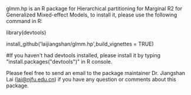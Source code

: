 glmm.hp is an R package for Hierarchical partitioning for Marginal R2 for Generalized Mixed-effect Models, to install it, please use the following command in R:

library(devtools)

install_github('laijiangshan/glmm.hp',build_vignettes = TRUE)

#If you haven't had devtools installed, please install it by typing "install.packages("devtools")" in R console.

Please feel free to send an email to the package maintainer Dr. Jiangshan Lai (lai@njfu.edu.cn) if you have any question or comments about this package.
